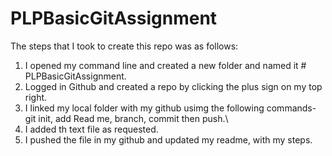 # PLPBasicGitAssignment
The steps that I took to create this repo was as follows:
1. I opened my command line and created a new folder and named it # PLPBasicGitAssignment.
2. Logged in Github and created a repo by clicking the plus sign on my top right.
3. I linked my local folder with my github usimg the following commands- git init, add Read me, branch, commit then push.\
4. I added th text file as requested.
5. I pushed the file in my github and updated my readme, with my steps.
